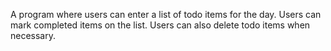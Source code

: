 A program where users can enter a list of todo items for the day.
Users can mark completed items on the list.
Users can also delete todo items when necessary.
